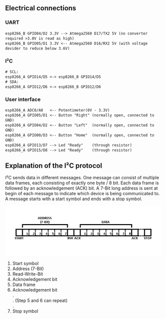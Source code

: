 ## Electrical connections
### UART
```
esp8266_B GPIO04/D2 3.3V --> Atmega2560 D17/TX2 5V (no converter required >3.0V is read as high)
esp8266_B GPIO05/D1 3.3V <-- Atmega2560 D16/RX2 5V (with voltage devider to reduce below 3.6V)
```

### I²C
```
# SCL:
esp8266_A GPIO14/D5 <-> esp8266_B GPIO14/D5
# SDA:
esp8266_A GPIO12/D6 <-> esp8266_B GPIO12/D6
```

### User interface
```
esp8266_A ADC0/A0   <-- Potentimeter(0V - 3.3V)
esp8266_A GPIO05/D1 <-- Button "Right" (normally open, connected to GND)
esp8266_A GPIO04/D2 <-- Button "Left"  (normally open, connected to GND)
esp8266_A GPIO00/D3 <-- Button "Home"  (normally open, connected to GND)
esp8266_A GPIO13/D7 --> Led "Ready"    (through resistor)
esp8266_A GPIO15/D8 --> Led "Ready"    (through resistor)
```

## Explanation of the I²C protocol
I²C sends data in different messages. One message can consist of multiple data frames, each consisting of exactly one byte / 8 bit.
Each data frame is followed by an acknowledgement (ACK) bit.
A 7-Bit long address is sent at begin of each message to indicate which device is being communicated to.
A message starts with a start symbol and ends with a stop symbol.

![I2C Protocol](https://github.com/DavidRisch/esp8266_i2c/blob/master/i2c_protocol.png?raw=true)

1. Start symbol
2. Address (7-Bit)
3. Read-Write-Bit
4. Acknowledgement bit
5. Data frame
6. Acknowledgement bit  
.  
. (Step 5 and 6 can repeat)  
.  
7. Stop symbol
